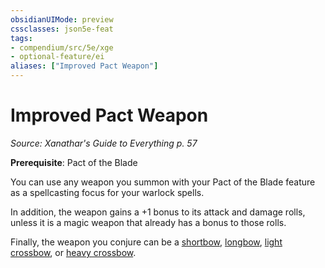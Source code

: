 ```yaml
---
obsidianUIMode: preview
cssclasses: json5e-feat
tags:
- compendium/src/5e/xge
- optional-feature/ei
aliases: ["Improved Pact Weapon"]
---
```

# Improved Pact Weapon
*Source: Xanathar's Guide to Everything p. 57*  

**Prerequisite**: Pact of the Blade

You can use any weapon you summon with your Pact of the Blade feature as a spellcasting focus for your warlock spells.

In addition, the weapon gains a +1 bonus to its attack and damage rolls, unless it is a magic weapon that already has a bonus to those rolls.

Finally, the weapon you conjure can be a [shortbow](z_compendium/items/shortbow.md), [longbow](z_compendium/items/longbow.md), [light crossbow](z_compendium/items/light-crossbow.md), or [heavy crossbow](z_compendium/items/heavy-crossbow.md).